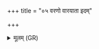 +++
title = "०५ वरणो वारयाता इदम्"

+++
<details><summary>मूलम् (GR)</summary>

वरणो वारयाता +++(Bhatt. varuṇo)+++  
इदं देवो वनस्पतिः ।  
यक्ष्मः प्रविष्टो यो ऽस्मिन्  
तम् उ देवा अवीवरन् ॥
</details>